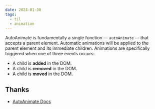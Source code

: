 ```yaml
---
date: 2024-01-30
tags:
  - til
  - animation
---
```


AutoAnimate is fundamentally a single function — `autoAnimate` — that accepts a parent element. Automatic animations will be applied to the parent element and its immediate children. Animations are specifically triggered when one of three events occurs:

- A child is **added** in the DOM.
- A child is **removed** in the DOM.
- A child is **moved** in the DOM.

## Thanks

- [AutoAnimate Docs](https://auto-animate.formkit.com/#installation)
